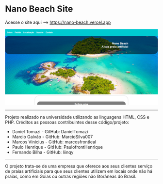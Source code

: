 # Nano Beach Site
Acesse o site aqui --> https://nano-beach.vercel.app

![image](https://github.com/DanielTomazi/NanoBeach/blob/main/Nano%20Beach/img/img-demo.png)
****
Projeto realizado na universidade utilizando as linguagens HTML, CSS e PHP. Créditos as pessoas contribuintes desse código/projeto:
- Daniel Tomazi - GitHub: DanielTomazi
- Marcio Galvão - GitHub: MarcioSilva007
- Marcos Vinicius - GitHub: marcosfrontleal
- Paulo Henrique - GitHub: PaulofrontHenrique
- Fernando Bilha - GitHub: liinqy
*****
O projeto trata-se de uma empresa que oferece aos seus clientes serviço de praias artificiais para que seus clientes utilizem em locais onde não há praias, como em Goias ou outras regiões não litorâneas do Brasil.
